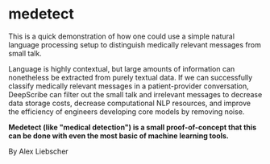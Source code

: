 # medetect

This is a quick demonstration of how one could use a simple natural language processing setup to distinguish medically relevant messages from small talk.

Language is highly contextual, but large amounts of information can nonetheless be extracted from purely textual data. If we can successfully classify medically relevant messages in a patient-provider conversation, DeepScribe can filter out the small talk and irrelevant messages to decrease data storage costs, decrease computational NLP resources, and improve the efficiency of engineers developing core models by removing noise.

**Medetect (like "medical detection") is a small proof-of-concept that this can be done with even the most basic of machine learning tools.**

By Alex Liebscher
